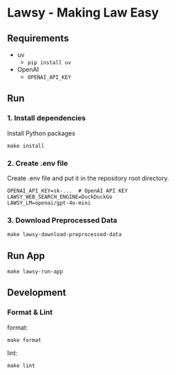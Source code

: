 # Lawsy - Making Law Easy

## Requirements

- uv
    - `pip install uv`
- OpenAI
    - `OPENAI_API_KEY`

## Run

### 1. Install dependencies

Install Python packages

```shell
make install
```

### 2. Create .env file

Create .env file and put it in the repository root directory.

```text
OPENAI_API_KEY=sk-...  # OpenAI API KEY
LAWSY_WEB_SEARCH_ENGINE=DuckDuckGo
LAWSY_LM=openai/gpt-4o-mini
```

### 3. Download Preprocessed Data

```shell
make lawsy-download-preprocessed-data
```

## Run App

```shell
make lawsy-run-app
```

## Development

### Format & Lint

format:

```shell
make format
```

lint:

```shell
make lint
```
